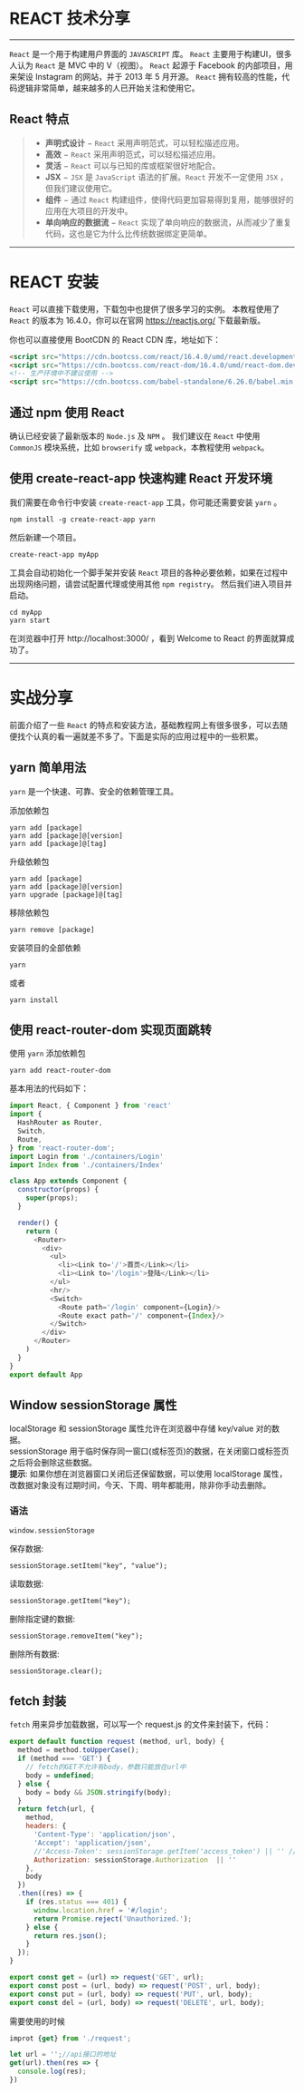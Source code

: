 # REACT 技术分享

------

`React` 是一个用于构建用户界面的 `JAVASCRIPT` 库。
`React` 主要用于构建UI，很多人认为 `React` 是 MVC 中的 V（视图）。
`React` 起源于 Facebook 的内部项目，用来架设 Instagram 的网站，并于 2013 年 5 月开源。
`React` 拥有较高的性能，代码逻辑非常简单，越来越多的人已开始关注和使用它。 


## React 特点

> * **声明式设计** − `React` 采用声明范式，可以轻松描述应用。
> * **高效** − `React` 采用声明范式，可以轻松描述应用。
> * **灵活** − `React` 可以与已知的库或框架很好地配合。
> * **JSX** −  `JSX` 是 `JavaScript` 语法的扩展。`React` 开发不一定使用 `JSX` ，但我们建议使用它。
> * **组件** − 通过 `React` 构建组件，使得代码更加容易得到复用，能够很好的应用在大项目的开发中。
> * **单向响应的数据流** − `React` 实现了单向响应的数据流，从而减少了重复代码，这也是它为什么比传统数据绑定更简单。

---

# REACT 安装

`React` 可以直接下载使用，下载包中也提供了很多学习的实例。
本教程使用了 `React` 的版本为 16.4.0，你可以在官网 https://reactjs.org/ 下载最新版。

你也可以直接使用 BootCDN 的 React CDN 库，地址如下：
```html
<script src="https://cdn.bootcss.com/react/16.4.0/umd/react.development.js"></script>
<script src="https://cdn.bootcss.com/react-dom/16.4.0/umd/react-dom.development.js"></script>
<!-- 生产环境中不建议使用 -->
<script src="https://cdn.bootcss.com/babel-standalone/6.26.0/babel.min.js"></script>
```

## 通过 npm 使用 React

确认已经安装了最新版本的 `Node.js` 及 `NPM` 。
我们建议在 `React` 中使用 `CommonJS` 模块系统，比如 `browserify` 或 `webpack`，本教程使用 `webpack`。

## 使用 create-react-app 快速构建 React 开发环境

我们需要在命令行中安装 `create-react-app` 工具，你可能还需要安装 `yarn` 。

    npm install -g create-react-app yarn
    
然后新建一个项目。
    
    create-react-app myApp
    
工具会自动初始化一个脚手架并安装 `React` 项目的各种必要依赖，如果在过程中出现网络问题，请尝试配置代理或使用其他 `npm registry`。
然后我们进入项目并启动。

    cd myApp
    yarn start

在浏览器中打开 http://localhost:3000/ ，看到 Welcome to React 的界面就算成功了。

---

# 实战分享

前面介绍了一些 `React` 的特点和安装方法，基础教程网上有很多很多，可以去随便找个认真的看一遍就差不多了。下面是实际的应用过程中的一些积累。

## yarn 简单用法

`yarn` 是一个快速、可靠、安全的依赖管理工具。

添加依赖包

    yarn add [package]
    yarn add [package]@[version]
    yarn add [package]@[tag]
    
升级依赖包

    yarn add [package]
    yarn add [package]@[version]
    yarn upgrade [package]@[tag]
    
移除依赖包

    yarn remove [package]
    
安装项目的全部依赖

    yarn 
    
或者

    yarn install
    
## 使用 react-router-dom 实现页面跳转

使用 `yarn` 添加依赖包

    yarn add react-router-dom
    
基本用法的代码如下：

``` js
import React, { Component } from 'react'
import {
  HashRouter as Router,
  Switch,
  Route,
} from 'react-router-dom';
import Login from './containers/Login'
import Index from './containers/Index'

class App extends Component {
  constructor(props) {  
    super(props);  
  }

  render() {
    return (
      <Router>
        <div>
          <ul>
            <li><Link to='/'>首页</Link></li>
            <li><Link to='/login'>登陆</Link></li>
          </ul>
          <hr/>
          <Switch>
            <Route path='/login' component={Login}/>
            <Route exact path='/' component={Index}/>
          </Switch>
        </div>
      </Router>
    )
  }
}
export default App

```

## Window sessionStorage 属性

localStorage 和 sessionStorage 属性允许在浏览器中存储 key/value 对的数据。<Br>sessionStorage 用于临时保存同一窗口(或标签页)的数据，在关闭窗口或标签页之后将会删除这些数据。<Br>**提示**: 如果你想在浏览器窗口关闭后还保留数据，可以使用 localStorage 属性， 改数据对象没有过期时间，今天、下周、明年都能用，除非你手动去删除。<Br>

### 语法
 
    window.sessionStorage

保存数据:

    sessionStorage.setItem("key", "value");

读取数据:

    sessionStorage.getItem("key");

删除指定键的数据:

    sessionStorage.removeItem("key");

删除所有数据:

    sessionStorage.clear();



## fetch 封装

`fetch` 用来异步加载数据，可以写一个 request.js 的文件来封装下，代码：

``` js
export default function request (method, url, body) {
  method = method.toUpperCase();
  if (method === 'GET') {
    // fetch的GET不允许有body，参数只能放在url中
    body = undefined;
  } else {
    body = body && JSON.stringify(body);
  }
  return fetch(url, {
    method,
    headers: {
      'Content-Type': 'application/json',
      'Accept': 'application/json',
      //'Access-Token': sessionStorage.getItem('access_token') || '' // 从sessionStorage中获取access token
	  Authorization: sessionStorage.Authorization  || ''
    },
    body
  })
  .then((res) => {
    if (res.status === 401) {
	  window.location.href = '#/login';
      return Promise.reject('Unauthorized.');
    } else {
      return res.json();
    }
  });
}

export const get = (url) => request('GET', url);
export const post = (url, body) => request('POST', url, body);
export const put = (url, body) => request('PUT', url, body);
export const del = (url, body) => request('DELETE', url, body);
```

需要使用的时候
```js
improt {get} from './request';

let url = '';//api接口的地址
get(url).then(res => {
  console.log(res);
})
```


